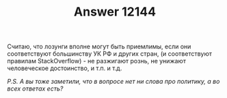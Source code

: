 ﻿---
title: "Answer 12144"
se.owner.user_id: 177188
se.owner.display_name: "Kromster"
se.owner.link: "https://ru.meta.stackoverflow.com/users/177188/kromster"
se.answer_id: 12144
se.question_id: 12128
se.post_type: answer
se.is_accepted: False
---
<p>Считаю, что лозунги вполне могут быть приемлимы, если они соответствуют большинству УК РФ и других стран, (и соответствуют правилам StackOverflow) - не разжигают рознь, не унижают человеческое достоинство, и т.п. и т.д.</p>
<p><em>P.S. А вы тоже заметили, что в вопросе нет ни слова про политику, а во всех ответах есть?</em></p>
